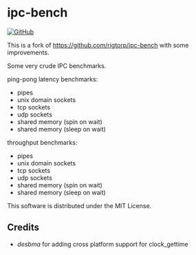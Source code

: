 ipc-bench
=========

[![GitHub](https://img.shields.io/github/license/rigtorp/ipc-bench.svg)](https://github.com/rigtorp/ipc-bench/blob/master/LICENSE)

This is a fork of https://github.com/rigtorp/ipc-bench with some improvements.

Some very crude IPC benchmarks.

ping-pong latency benchmarks:
* pipes
* unix domain sockets
* tcp sockets
* udp sockets
* shared memory (spin on wait)
* shared memory (sleep on wait)

throughput benchmarks:
* pipes
* unix domain sockets
* tcp sockets
* udp sockets
* shared memory (spin on wait)
* shared memory (sleep on wait)

This software is distributed under the MIT License.

Credits
-------

* *desbma* for adding cross platform support for clock_gettime
